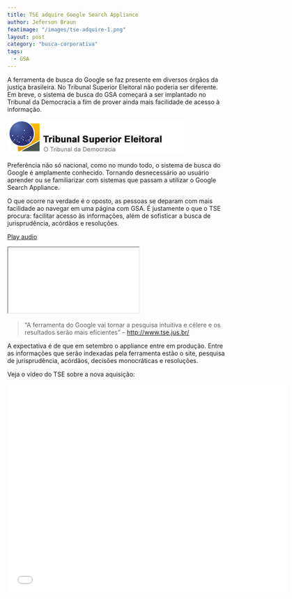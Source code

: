 ```yaml
---
title: TSE adquire Google Search Appliance
author: Jeferson Braun
featimage: "/images/tse-adquire-1.png"
layout: post
category: "busca-corporativa"
tags: 
  - GSA
---
```


A ferramenta de busca do Google se faz presente em diversos órgãos da justiça brasileira. No Tribunal Superior Eleitoral não poderia ser diferente. Em breve, o sistema de busca do GSA começará a ser implantado no Tribunal da Democracia a fim de prover ainda mais facilidade de acesso à informação.

![Logotipo do Tribunal Superior Eleitoral](/images/tse-adquire-2.png)

Preferência não só nacional, como no mundo todo, o sistema de busca do Google é amplamente conhecido. Tornando desnecessário ao usuário aprender ou se familiarizar com sistemas que passam a utilizar o Google Search Appliance.

O que ocorre na verdade é o oposto, as pessoas se deparam com mais facilidade ao navegar em uma página com GSA. É justamente o que o TSE procura: facilitar acesso às informações, além de sofisticar a busca de jurisprudência, acórdãos e resoluções.

<a href="audioembedded.html" target="myplayer">Play audio</a>
<iframe src="nothingplayingnow.html" name="myplayer"></iframe>

>“A ferramenta do Google vai tornar a pesquisa intuitiva e célere e os resultados serão mais eficientes” – http://www.tse.jus.br/

A expectativa é de que em setembro o appliance entre em produção. Entre as informações que serão indexadas pela ferramenta estão o site, pesquisa de jurisprudência, acórdãos, decisões monocráticas e resoluções.

Veja o vídeo do TSE sobre a nova aquisição:

<iframe width="640" height="480" src="//www.youtube.com/embed/CaAmpPeRhJE" frameborder="0" allowfullscreen="allowfullscreen"></iframe>